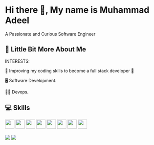 # Hi there 👋, My name is Muhammad Adeel

A Passionate and Curious Software Engineer

## 💫 Little Bit More About Me

INTERESTS:
<p> 🤩 Improving my coding skills to become a full stack developer 🤩 </p>
<p> 🖥 Software Development.</p>
<p> 👨‍🏫 Devops.</p>
 

## 💻 Skills
<p>
 <img src="https://img.shields.io/badge/go-%231572B6.svg?style=for-the-badge&logo=go&logoColor=white" style="margin-bottom: 4px;" height="30px">

<img src="https://img.shields.io/badge/javascript-%23323330.svg?style=for-the-badge&logo=javascript&logoColor=%23F7DF1E" style="margin-bottom: 4px;" height="30px">
<img src="https://img.shields.io/badge/react-%231572B6.svg?style=for-the-badge&logo=react&logoColor=white" style="margin-bottom: 4px;" height="30px">
 <img src="https://img.shields.io/badge/html5-%23E34F26.svg?style=for-the-badge&logo=html5&logoColor=white" style="margin-bottom: 4px;" height="30px">
<img src="https://img.shields.io/badge/css3-%231572B6.svg?style=for-the-badge&logo=css3&logoColor=white" style="margin-bottom: 4px;" height="30px">
<img src="https://img.shields.io/badge/bootstrap-%23563D7C.svg?style=for-the-badge&logo=bootstrap&logoColor=white" style="margin-bottom: 4px;" height="30px">
<img src="https://img.shields.io/badge/python-3670A0?style=for-the-badge&logo=python&logoColor=ffdd54" style="margin-bottom: 4px;" height="30px">
<img src="https://img.shields.io/badge/git-%23F05033.svg?style=for-the-badge&logo=git&logoColor=white" style="margin-bottom: 4px;" height="30px">
 
</p>
<img align="center" src="https://github-readme-stats.vercel.app/api?username=m7adeel&show_icons=true&theme=tokyonight" />
<!-- <img align="center" src="https://github-readme-stats.vercel.app/api/top-langs/?username=m7adeel&langs_count=10&layout=compact&theme=tokyonight" /> -->
<img align="center" src="https://holopin.me/m7adeel" />
